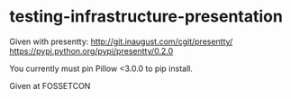 # testing-infrastructure-presentation


Given with presentty: http://git.inaugust.com/cgit/presentty/
https://pypi.python.org/pypi/presentty/0.2.0

You currently must pin Pillow  <3.0.0 to pip install.


Given at FOSSETCON
